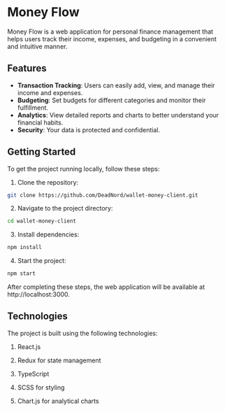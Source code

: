 # Money Flow

Money Flow is a web application for personal finance management that helps users track their income,
expenses, and budgeting in a convenient and intuitive manner.

## Features

- **Transaction Tracking**: Users can easily add, view, and manage their income and expenses.
- **Budgeting**: Set budgets for different categories and monitor their fulfillment.
- **Analytics**: View detailed reports and charts to better understand your financial habits.
- **Security**: Your data is protected and confidential.

## Getting Started

To get the project running locally, follow these steps:

1. Clone the repository:

```bash
git clone https://github.com/DeadNord/wallet-money-client.git
```

2. Navigate to the project directory:

```bash
cd wallet-money-client
```

3. Install dependencies:

```bash
npm install
```

4. Start the project:

```bash
npm start
```

After completing these steps, the web application will be available at http://localhost:3000.

## Technologies

The project is built using the following technologies:

1. React.js

2. Redux for state management

3. TypeScript

4. SCSS for styling

5. Chart.js for analytical charts
